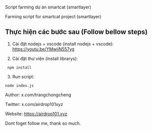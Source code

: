 Script farming dự án smartcat (smartlayer)

Farming script for smartcat project (smartlayer)

## Thực hiện các bước sau (Follow bellow steps)

1. Cài đặt nodejs + vscode (install nodejs + vscode): https://youtu.be/YMwiiN557yg

2. Cài đặt thư viện (install librarys):

```
 npm install
```

3. Run script:

```
node index.js
```

Author: x.com/trangchongcheng

Twitter: x.com/airdrop101xyz

Website: https://airdrop101.xyz

Dont foget follow me, thank so much.
